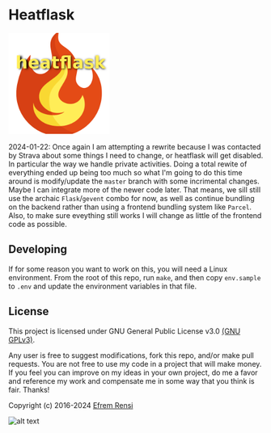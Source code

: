 # Heatflask
[<img src="/heatflask/static/logo.png" alt="logo" width=200/>](https://www.heatflask.com)

2024-01-22:  Once again I am attempting a rewrite because I was contacted by Strava about some things I need to change, or heatflask will get disabled.  In particular the way we handle private activities.  Doing a total rewite of everything ended up being too much so what I'm going to do this time around is 
modify/update the `master` branch with some incrimental changes.  Maybe I can integrate more of the newer code later.   That means, we sill still use the archaic `Flask`/`gevent` combo for now, as well as continue bundling on the backend rather than using a frontend bundling system like `Parcel`.  Also, to make sure eveything still works I will change as little of the frontend code as possible.

## Developing
If for some reason you want to work on this, you will need a Linux environment.  From the root of this repo, run `make`, and then copy `env.sample` to `.env` and update the environment variables in that file.


## License

This project is licensed under GNU General Public License v3.0 [(GNU GPLv3)](http://choosealicense.com/licenses/gpl-3.0).

Any user is free to suggest modifications, fork this repo, and/or make pull requests.  You are not free to use my code in a project that will make money.  If you feel you can improve on my ideas in your own project, do me a favor and reference my work and compensate me in some way that you think is fair.  Thanks!

Copyright (c) 2016-2024 [Efrem Rensi](mailto:info@heatflask.com)



![alt text](docs/gif1.gif)
